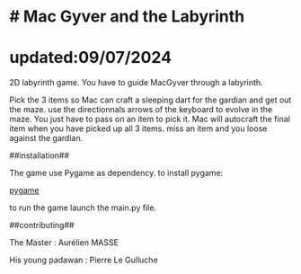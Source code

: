 # # Mac Gyver and the Labyrinth #
# updated:09/07/2024

2D labyrinth game.
You have to guide MacGyver through a labyrinth.

Pick the 3 items so Mac can craft a sleeping dart for the gardian and get out the maze.
use the directionnals arrows of the keyboard to evolve in the maze.
You just have to pass on an item to pick it.
Mac will autocraft the final item when you have picked up all 3 items.
miss an item and you loose against the gardian.

##installation##

The game use Pygame as dependency.
to install pygame: 

[pygame](https://www.pygame.org/wiki/GettingStarted)

to run the game launch the main.py file.


##contributing##

The Master : Aurélien MASSE

His young padawan : Pierre Le Gulluche